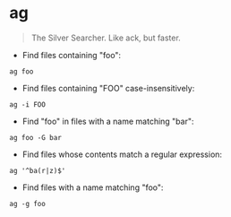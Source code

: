 # ag

> The Silver Searcher. Like ack, but faster.

- Find files containing "foo":

`ag foo`

- Find files containing "FOO" case-insensitively:

`ag -i FOO`

- Find "foo" in files with a name matching "bar":

`ag foo -G bar`

- Find files whose contents match a regular expression:

`ag '^ba(r|z)$'`

- Find files with a name matching "foo":

`ag -g foo`
